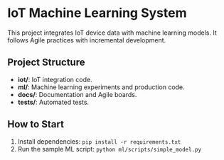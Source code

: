 # IoT Machine Learning System

This project integrates IoT device data with machine learning models. It follows Agile practices with incremental development.

## Project Structure
- **iot/**: IoT integration code.
- **ml/**: Machine learning experiments and production code.
- **docs/**: Documentation and Agile boards.
- **tests/**: Automated tests.

## How to Start
1. Install dependencies: `pip install -r requirements.txt`
2. Run the sample ML script: `python ml/scripts/simple_model.py`
